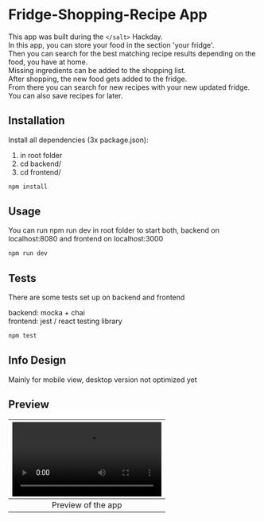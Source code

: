 # Fridge-Shopping-Recipe App

This app was built during the `</salt>` Hackday.  
In this app, you can store your food in the section 'your fridge'.  
Then you can search for the best matching recipe results depending on the food, you have at home.  
Missing ingredients can be added to the shopping list.  
After shopping, the new food gets added to the fridge.  
From there you can search for new recipes with your new updated fridge.  
You can also save recipes for later.

## Installation

Install all dependencies (3x package.json):

1. in root folder
2. cd backend/
3. cd frontend/

```bash
npm install
```

## Usage

You can run npm run dev in root folder to start both, backend on localhost:8080 and frontend on localhost:3000

```bash
npm run dev
```

## Tests

There are some tests set up on backend and frontend

backend: mocka + chai  
frontend: jest / react testing library

```bash
npm test
```

## Info Design

Mainly for mobile view, desktop version not optimized yet

## Preview

| ![](preview-video.mov) |
| :--------------------: |
|   Preview of the app   |
